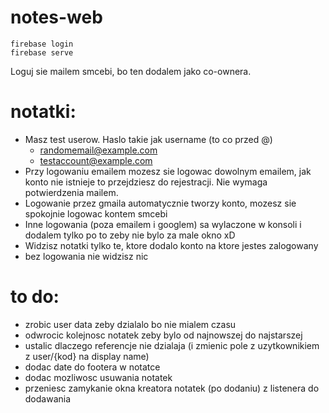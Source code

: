 # notes-web
```
firebase login
firebase serve
```
Loguj sie mailem smcebi, bo ten dodalem jako co-ownera.

# notatki:
* Masz test userow. Haslo takie jak username (to co przed @)
  * randomemail@example.com
  * testaccount@example.com
* Przy logowaniu emailem mozesz sie logowac dowolnym emailem, jak konto nie istnieje to przejdziesz do rejestracji. Nie wymaga potwierdzenia mailem.
* Logowanie przez gmaila automatycznie tworzy konto, mozesz sie spokojnie logowac kontem smcebi
* Inne logowania (poza emailem i googlem) sa wylaczone w konsoli i dodalem tylko po to zeby nie bylo za male okno xD
* Widzisz notatki tylko te, ktore dodalo konto na ktore jestes zalogowany
* bez logowania nie widzisz nic

# to do:
* zrobic user data zeby dzialalo bo nie mialem czasu
* odwrocic kolejnosc notatek zeby bylo od najnowszej do najstarszej
* ustalic dlaczego referencje nie dzialaja (i zmienic pole z uzytkownikiem z user/{kod} na display name)
* dodac date do footera w notatce
* dodac mozliwosc usuwania notatek
* przeniesc zamykanie okna kreatora notatek (po dodaniu) z listenera do dodawania
